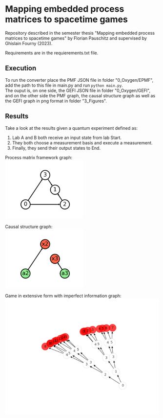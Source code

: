 # Mapping embedded process matrices to spacetime games

Repository described in the semester thesis "Mapping embedded process matrices to spacetime games" by Florian Pauschitz and supervised by Ghislain Fourny (2023).

Requirements are in the requierements.txt file.

## Execution

To run the converter place the PMF JSON file in folder "0_Oxygen/EPMF", add the path to this file in main.py and run ```python main.py```.  
The ouput is, on one side, the GEFI JSON file in folder "0_Oxygen/GEFI", and on the other side the PMF graph, the causal structure graph as well as the GEFI graph in png format in folder "3_Figures".

## Results
Take a look at the results given a quantum experiment defined as:  
1. Lab A and B both receive an input state from lab Start.    
2. They both choose a measurement basis and execute a measurement.  
3. Finally, they send their output states to End.  

Process matrix framework graph:  
<img src="/3_Figures/instance_EPR_AnB_PMF_graph.png" width="256"/>

Causal structure graph:  
<img src="/3_Figures/instance_EPR_AnB_CS_graph.png" width="256"/>

Game in extensive form with imperfect information graph:  
<img src="/3_Figures/instance_EPR_AnB_GEFI_graph.png" width="512"/>
